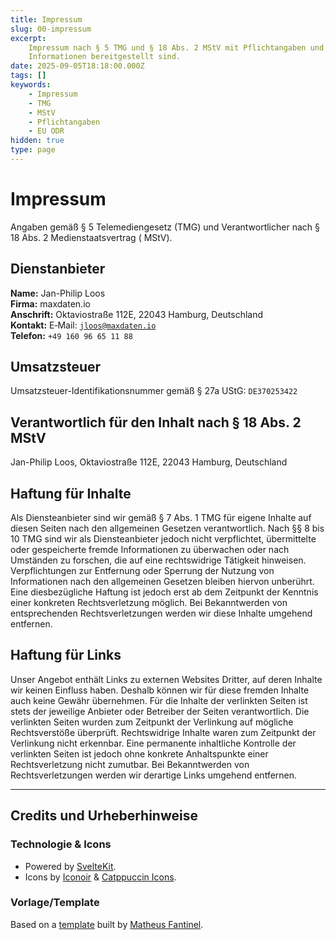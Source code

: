 ```yaml
---
title: Impressum
slug: 00-impressum
excerpt:
    Impressum nach § 5 TMG und § 18 Abs. 2 MStV mit Pflichtangaben und Platzhaltern, bis alle
    Informationen bereitgestellt sind.
date: 2025-09-05T18:18:00.000Z
tags: []
keywords:
    - Impressum
    - TMG
    - MStV
    - Pflichtangaben
    - EU ODR
hidden: true
type: page
---
```


# Impressum

Angaben gemäß § 5 Telemediengesetz (TMG) und Verantwortlicher nach § 18 Abs. 2 Medienstaatsvertrag (
MStV).

## Dienstanbieter

**Name:** Jan-Philip Loos  
**Firma:** maxdaten.io  
**Anschrift:** Oktaviostraße 112E, 22043 Hamburg, Deutschland  
**Kontakt:** E‑Mail: [`jloos@maxdaten.io`](mailto:[jloos@maxdaten.io])  
**Telefon:** `+49 160 96 65 11 88`

## Umsatzsteuer

Umsatzsteuer-Identifikationsnummer gemäß § 27a UStG: `DE370253422`

## Verantwortlich für den Inhalt nach § 18 Abs. 2 MStV

Jan-Philip Loos, Oktaviostraße 112E, 22043 Hamburg, Deutschland

## Haftung für Inhalte

Als Diensteanbieter sind wir gemäß § 7 Abs. 1 TMG für eigene Inhalte auf diesen Seiten nach den
allgemeinen Gesetzen verantwortlich. Nach §§ 8 bis 10 TMG sind wir als Diensteanbieter jedoch nicht
verpflichtet, übermittelte oder gespeicherte fremde Informationen zu überwachen oder nach Umständen
zu forschen, die auf eine rechtswidrige Tätigkeit hinweisen. Verpflichtungen zur Entfernung oder
Sperrung der Nutzung von Informationen nach den allgemeinen Gesetzen bleiben hiervon unberührt. Eine
diesbezügliche Haftung ist jedoch erst ab dem Zeitpunkt der Kenntnis einer konkreten
Rechtsverletzung möglich. Bei Bekanntwerden von entsprechenden Rechtsverletzungen werden wir diese
Inhalte umgehend entfernen.

## Haftung für Links

Unser Angebot enthält Links zu externen Websites Dritter, auf deren Inhalte wir keinen Einfluss
haben. Deshalb können wir für diese fremden Inhalte auch keine Gewähr übernehmen. Für die Inhalte
der verlinkten Seiten ist stets der jeweilige Anbieter oder Betreiber der Seiten verantwortlich. Die
verlinkten Seiten wurden zum Zeitpunkt der Verlinkung auf mögliche Rechtsverstöße überprüft.
Rechtswidrige Inhalte waren zum Zeitpunkt der Verlinkung nicht erkennbar. Eine permanente
inhaltliche Kontrolle der verlinkten Seiten ist jedoch ohne konkrete Anhaltspunkte einer
Rechtsverletzung nicht zumutbar. Bei Bekanntwerden von Rechtsverletzungen werden wir derartige Links
umgehend entfernen.

---

## Credits und Urheberhinweise

### Technologie & Icons

- Powered by [SvelteKit](https://kit.svelte.dev/).
- Icons by [Iconoir](https://iconoir.com/) &
  [Catppuccin Icons](https://github.com/catppuccin/vscode-icons).

### Vorlage/Template

Based on a [template](https://github.com/matfantinel/sveltekit-static-blog-template) built by
[Matheus Fantinel](https://fantinel.dev?utm_source=maxdaten.io&utm_medium=impressum&utm_campaign=blog).
